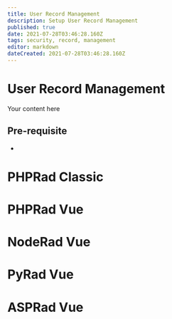 ```yaml
---
title: User Record Management
description: Setup User Record Management
published: true
date: 2021-07-28T03:46:28.160Z
tags: security, record, management
editor: markdown
dateCreated: 2021-07-28T03:46:28.160Z
---
```


# User Record Management
Your content here

## Pre-requisite
- 

# PHPRad Classic

# PHPRad Vue

# NodeRad Vue

# PyRad Vue

# ASPRad Vue